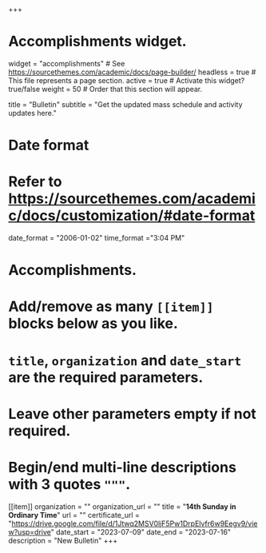 +++
# Accomplishments widget.
widget = "accomplishments"  # See https://sourcethemes.com/academic/docs/page-builder/
headless = true  # This file represents a page section.
active = true  # Activate this widget? true/false
weight = 50  # Order that this section will appear.

title = "Bulletin"
subtitle = "Get the updated mass schedule and activity updates here."

# Date format
#   Refer to https://sourcethemes.com/academic/docs/customization/#date-format
date_format = "2006-01-02"
time_format ="3:04 PM"

# Accomplishments.
#   Add/remove as many `[[item]]` blocks below as you like.
#   `title`, `organization` and `date_start` are the required parameters.
#   Leave other parameters empty if not required.
#   Begin/end multi-line descriptions with 3 quotes `"""`.


[[item]]
  organization = ""
  organization_url = ""
  title = "**14th Sunday in Ordinary Time**"
  url = ""
  certificate_url = "https://drive.google.com/file/d/1Jtwq2MSV0ljF5Pw1DrpElvfr6w9Eegv9/view?usp=drive"
  date_start = "2023-07-09"
  date_end = "2023-07-16"
  description = "New Bulletin"
+++

